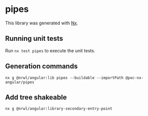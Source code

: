 # pipes

This library was generated with [Nx](https://nx.dev).

## Running unit tests

Run `nx test pipes` to execute the unit tests.

## Generation commands

`nx g @nrwl/angular:lib pipes --buildable --importPath @poc-nx-angular/pipes`

## Add tree shakeable

`nx g @nrwl/angular:library-secondary-entry-point`
